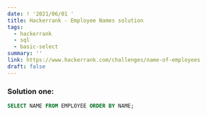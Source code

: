 ```yaml
---
date: ! '2021/06/01 '
title: Hackerrank - Employee Names solution
tags:
  - hackerrank
  - sql
  - basic-select
summary: ''
link: https://www.hackerrank.com/challenges/name-of-employees
draft: false
---
```


### Solution one:

```sql
SELECT NAME FROM EMPLOYEE ORDER BY NAME;
```
